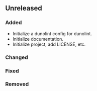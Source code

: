 ## Unreleased

### Added

- Initialize a dunolint config for dunolint.
- Initialize documentation.
- Initialize project, add LICENSE, etc.

### Changed

### Fixed

### Removed
